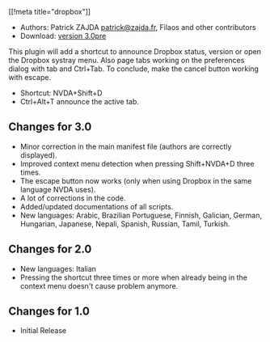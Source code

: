 [[!meta title="dropbox"]]

* Authors: Patrick ZAJDA <patrick@zajda.fr>, Filaos and other contributors
* Download: [version 3.0pre][downloadLink]

This plugin will add a shortcut to announce Dropbox status, version or open the Dropbox systray menu.
Also page tabs working on the preferences dialog with tab and Ctrl+Tab.
To conclude, make the cancel button working with escape.

* Shortcut: NVDA+Shift+D
* Ctrl+Alt+T announce the active tab.

## Changes for 3.0 ##

* Minor correction in the main manifest file (authors are correctly displayed).
* Improved context menu detection when pressing Shift+NVDA+D three times.
* The escape button now works (only when using Dropbox in the same language NVDA uses).
* A lot of corrections in the code.
* Added/updated documentations of all scripts.
* New languages: Arabic, Brazilian Portuguese, Finnish, Galician, German, Hungarian, Japanese, Nepali, Spanish, Russian, Tamil, Turkish.

## Changes for 2.0 ##

* New languages: Italian
* Pressing the shortcut three times or more when already being in the context menu doesn't cause problem anymore.

## Changes for 1.0 ##

* Initial Release

[downloadLink]: http://addons.nvda-project.org/files/dropbox-3.0pre.nvda-addon

